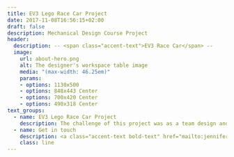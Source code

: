 ```yaml
---
title: EV3 Lego Race Car Project
date: 2017-11-08T16:56:15+02:00
draft: false
description: Mechanical Design Course Project
header:
  description: -- <span class="accent-text">EV3 Race Car</span> --
  image:
    url: about-hero.png
    alt: The designer's workspace table image
    media: "(max-width: 46.25em)"
    params:
    - options: 1130x500
    - options: 848x443 Center
    - options: 700x420 Center
    - options: 490x318 Center
text_groups:
  - name: EV3 Lego Race Car Project
    description: The challenge of this project was as a team design and program a vehicle that can automatically start and stop at or near the reference point indicated in the diagram (below) after turning it on to follow a curvilinear path.<br><blockquote class="imgur-embed-pub" lang="en" data-id="6P93sk0"><a href="https://imgur.com/6P93sk0">View post on imgur.com</a></blockquote><script async src="//s.imgur.com/min/embed.js" charset="utf-8"></script><br>The surface of the track was made from plywood that is raise ½” from the floor. The track Schematic is displayed in the following figure.<br><blockquote class="imgur-embed-pub" lang="en" data-id="t53D0Wy"><a href="https://imgur.com/t53D0Wy">View post on imgur.com</a></blockquote><script async src="//s.imgur.com/min/embed.js" charset="utf-8"></script><br>Both squares are to simulate two buildings that the vehicle must avoid. Application of design concepts were kinematics, structural analysis, and vehicle dynamics.<br>The electrical hardware for this vehicle were the programmable EV3 Brick, medium servo motor, and large servo motor. The EV3 Brick serves as the control center and power station for the vehicle. Medium servo was used for the steering of the vehicle since precise steering was necessary. Large Servo was used at the power input for the gear box because it generated more power compared to the medium servo motor. A rubber tire was used because the material deforms better compared to other materials, giving more traction. Ideally, a tire without tread that gives more traction compared to a tire with tread and especially this was the most affordable option since it came with the kit.<br><br>For the wheel, the material was made from plastic other than it being the affordable option it was preferred choice than using a wheel that is made out metal even though it may have more structural integrity, but that would introduce more axial load.<br><br><p>The learning outcomes are from the design challenges the process of going through the stages of prototypes. The first prototype had a great turning radius but realized it would not work because of the axial loading on the center of the body, making the chassis bend due the weight from the EV3 Brick.<br><br><blockquote class="imgur-embed-pub" lang="en" data-id="a/4ja9dHU" data-context="false" ><a href="//imgur.com/a/4ja9dHU"></a></blockquote><script async src="//s.imgur.com/min/embed.js" charset="utf-8"></script><br> The second prototype’s chassis length was increased to distribute the weight from EV3 Brick but was too long causing a natural bend in the center of the body without any weight on it. The third prototype was a delta trike (two wheels in the back and one wheel in the front) seemed the answer for all but the chassis was too weak to handle the turns.</p><br>For production vehicle design as a team, we decided to go back to four-wheel vehicle and assembled a sturdier chassis – shrinking the chassis longitudinal length, stayed with a simple steering design with a pinion gear mated with a bigger gear perpendicular to each other, and using three links instead only two links for the axles to improve the yaw angle and able to withstand the loads exerted on the chassis. Functionality should come before the aesthetic or else you will not have a product.<br><br>Below is the video of the successful test.<br><br><iframe width="560" height="315" src="https://www.youtube.com/embed/E0yO_Dswoeo" frameborder="0" allow="accelerometer; autoplay; clipboard-write; encrypted-media; gyroscope; picture-in-picture" allowfullscreen></iframe> <br> Additional learning outcome is understanding power distribution. When there is not enough battery powering all the motors, it will not perform as great as the code is designed to be.</p>
  - name: Get in touch
    description: <a class="accent-text bold-text" href="mailto:jenniferchoi@protonmail.com?subject=Hello,%20Jennifer!%20Lets%20make%20something%20great%20together!">jenniferchoi@protonmail.com</a>
    class: line
---
```


